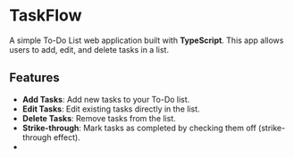 # TaskFlow

A simple To-Do List web application built with **TypeScript**. This app allows users to add, edit, and delete tasks in a list.

## Features
- **Add Tasks**: Add new tasks to your To-Do list.
- **Edit Tasks**: Edit existing tasks directly in the list.
- **Delete Tasks**: Remove tasks from the list.
- **Strike-through**: Mark tasks as completed by checking them off (strike-through effect).
- 

